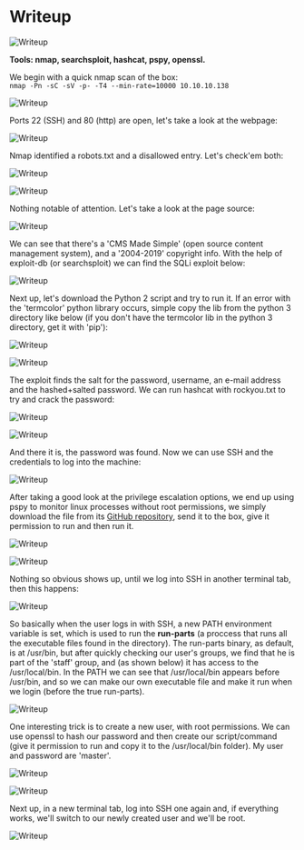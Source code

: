 # Writeup

![Writeup](../Images/htb_writeup_0.png)

**Tools: nmap, searchsploit, hashcat, pspy, openssl.**

We begin with a quick nmap scan of the box:  
`nmap -Pn -sC -sV -p- -T4 --min-rate=10000 10.10.10.138`

![Writeup](../Images/htb_writeup_1.png)

Ports 22 (SSH) and 80 (http) are open, let's take a look at the webpage:

![Writeup](../Images/htb_writeup_2.png)

Nmap identified a robots.txt and a disallowed entry. Let's check'em both:

![Writeup](../Images/htb_writeup_3.png)

![Writeup](../Images/htb_writeup_4.png)

Nothing notable of attention. Let's take a look at the page source:

![Writeup](../Images/htb_writeup_5.png)

We can see that there's a 'CMS Made Simple' (open source content management system), and a '2004-2019' copyright info. With the help of exploit-db (or searchsploit) we can find the SQLi exploit below:

![Writeup](../Images/htb_writeup_6.png)

Next up, let's download the Python 2 script and try to run it. If an error with the 'termcolor' python library occurs, simple copy the lib from the python 3 directory like below (if you don't have the termcolor lib in the python 3 directory, get it with 'pip'):

![Writeup](../Images/htb_writeup_7.png)

![Writeup](../Images/htb_writeup_8.png)

The exploit finds the salt for the password, username, an e-mail address and the hashed+salted password. We can run hashcat with rockyou.txt to try and crack the password:

![Writeup](../Images/htb_writeup_9.png)

![Writeup](../Images/htb_writeup_10.png)

And there it is, the password was found. Now we can use SSH and the credentials to log into the machine:

![Writeup](../Images/htb_writeup_11.png)

After taking a good look at the privilege escalation options, we end up using pspy to monitor linux processes without root permissions, we simply download the file from its [GitHub repository](https://github.com/DominicBreuker/pspy), send it to the box, give it permission to run and then run it.

![Writeup](../Images/htb_writeup_12.png)

![Writeup](../Images/htb_writeup_13.png)

Nothing so obvious shows up, until we log into SSH in another terminal tab, then this happens:

![Writeup](../Images/htb_writeup_14.png)

So basically when the user logs in with SSH, a new PATH environment variable is set, which is used to run the **run-parts** (a proccess that runs all the executable files found in the directory). The run-parts binary, as default, is at /usr/bin, but after quickly checking our user's groups, we find that he is part of the 'staff' group, and (as shown below) it has access to the /usr/local/bin. In the PATH we can see that /usr/local/bin appears before /usr/bin, and so we can make our own executable file and make it run when we login (before the true run-parts).

![Writeup](../Images/htb_writeup_15.png)

One interesting trick is to create a new user, with root permissions. We can use openssl to hash our password and then create our script/command (give it permission to run and copy it to the /usr/local/bin folder). My user and password are 'master'.

![Writeup](../Images/htb_writeup_16.png)

![Writeup](../Images/htb_writeup_17.png)

Next up, in a new terminal tab, log into SSH one again and, if everything works, we'll switch to our newly created user and we'll be root.

![Writeup](../Images/htb_writeup_18.png)
